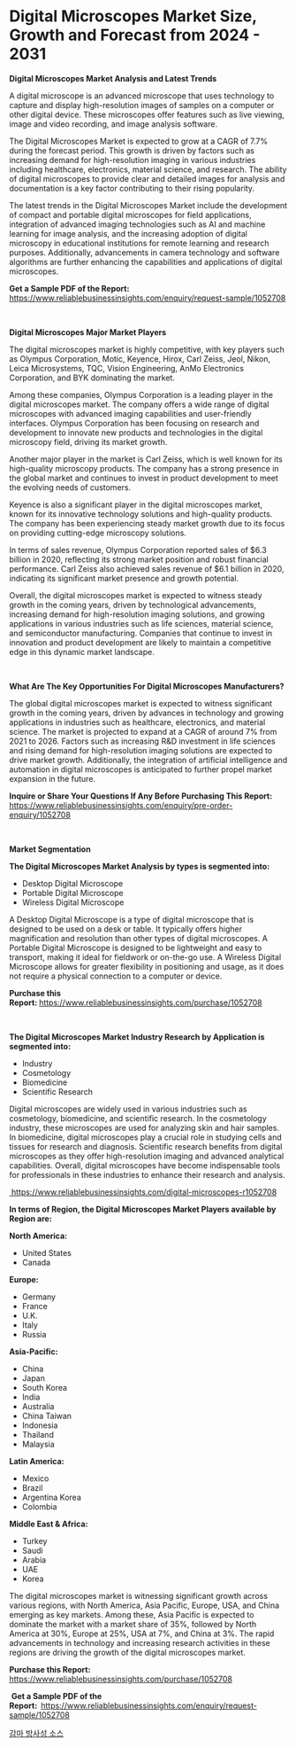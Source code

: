 <p><h1>Digital Microscopes Market Size, Growth and Forecast from 2024 - 2031</h1></p><p><strong>Digital Microscopes Market Analysis and Latest Trends</strong></p>
<p><p>A digital microscope is an advanced microscope that uses technology to capture and display high-resolution images of samples on a computer or other digital device. These microscopes offer features such as live viewing, image and video recording, and image analysis software.</p><p>The Digital Microscopes Market is expected to grow at a CAGR of 7.7% during the forecast period. This growth is driven by factors such as increasing demand for high-resolution imaging in various industries including healthcare, electronics, material science, and research. The ability of digital microscopes to provide clear and detailed images for analysis and documentation is a key factor contributing to their rising popularity.</p><p>The latest trends in the Digital Microscopes Market include the development of compact and portable digital microscopes for field applications, integration of advanced imaging technologies such as AI and machine learning for image analysis, and the increasing adoption of digital microscopy in educational institutions for remote learning and research purposes. Additionally, advancements in camera technology and software algorithms are further enhancing the capabilities and applications of digital microscopes.</p></p>
<p><strong>Get a Sample PDF of the Report:&nbsp;</strong> <a href="https://www.reliablebusinessinsights.com/enquiry/request-sample/1052708">https://www.reliablebusinessinsights.com/enquiry/request-sample/1052708</a></p>
<p>&nbsp;</p>
<p><strong>Digital Microscopes Major Market Players</strong></p>
<p><p>The digital microscopes market is highly competitive, with key players such as Olympus Corporation, Motic, Keyence, Hirox, Carl Zeiss, Jeol, Nikon, Leica Microsystems, TQC, Vision Engineering, AnMo Electronics Corporation, and BYK dominating the market.</p><p>Among these companies, Olympus Corporation is a leading player in the digital microscopes market. The company offers a wide range of digital microscopes with advanced imaging capabilities and user-friendly interfaces. Olympus Corporation has been focusing on research and development to innovate new products and technologies in the digital microscopy field, driving its market growth.</p><p>Another major player in the market is Carl Zeiss, which is well known for its high-quality microscopy products. The company has a strong presence in the global market and continues to invest in product development to meet the evolving needs of customers.</p><p>Keyence is also a significant player in the digital microscopes market, known for its innovative technology solutions and high-quality products. The company has been experiencing steady market growth due to its focus on providing cutting-edge microscopy solutions.</p><p>In terms of sales revenue, Olympus Corporation reported sales of $6.3 billion in 2020, reflecting its strong market position and robust financial performance. Carl Zeiss also achieved sales revenue of $6.1 billion in 2020, indicating its significant market presence and growth potential.</p><p>Overall, the digital microscopes market is expected to witness steady growth in the coming years, driven by technological advancements, increasing demand for high-resolution imaging solutions, and growing applications in various industries such as life sciences, material science, and semiconductor manufacturing. Companies that continue to invest in innovation and product development are likely to maintain a competitive edge in this dynamic market landscape.</p></p>
<p>&nbsp;</p>
<p><strong>What Are The Key Opportunities For Digital Microscopes Manufacturers?</strong></p>
<p><p>The global digital microscopes market is expected to witness significant growth in the coming years, driven by advances in technology and growing applications in industries such as healthcare, electronics, and material science. The market is projected to expand at a CAGR of around 7% from 2021 to 2026. Factors such as increasing R&D investment in life sciences and rising demand for high-resolution imaging solutions are expected to drive market growth. Additionally, the integration of artificial intelligence and automation in digital microscopes is anticipated to further propel market expansion in the future.</p></p>
<p><strong>Inquire or Share Your Questions If Any Before Purchasing This Report:</strong> <a href="https://www.reliablebusinessinsights.com/enquiry/pre-order-enquiry/1052708">https://www.reliablebusinessinsights.com/enquiry/pre-order-enquiry/1052708</a></p>
<p>&nbsp;</p>
<p><strong>Market Segmentation</strong></p>
<p><strong>The Digital Microscopes Market Analysis by types is segmented into:</strong></p>
<p><ul><li>Desktop Digital Microscope</li><li>Portable Digital Microscope</li><li>Wireless Digital Microscope</li></ul></p>
<p><p>A Desktop Digital Microscope is a type of digital microscope that is designed to be used on a desk or table. It typically offers higher magnification and resolution than other types of digital microscopes. A Portable Digital Microscope is designed to be lightweight and easy to transport, making it ideal for fieldwork or on-the-go use. A Wireless Digital Microscope allows for greater flexibility in positioning and usage, as it does not require a physical connection to a computer or device.</p></p>
<p><strong>Purchase this Report:&nbsp;</strong><a href="https://www.reliablebusinessinsights.com/purchase/1052708">https://www.reliablebusinessinsights.com/purchase/1052708</a></p>
<p>&nbsp;</p>
<p><strong>The Digital Microscopes Market Industry Research by Application is segmented into:</strong></p>
<p><ul><li>Industry</li><li>Cosmetology</li><li>Biomedicine</li><li>Scientific Research</li></ul></p>
<p><p>Digital microscopes are widely used in various industries such as cosmetology, biomedicine, and scientific research. In the cosmetology industry, these microscopes are used for analyzing skin and hair samples. In biomedicine, digital microscopes play a crucial role in studying cells and tissues for research and diagnosis. Scientific research benefits from digital microscopes as they offer high-resolution imaging and advanced analytical capabilities. Overall, digital microscopes have become indispensable tools for professionals in these industries to enhance their research and analysis.</p></p>
<p><a href="https://www.reliablebusinessinsights.com/digital-microscopes-r1052708">&nbsp;https://www.reliablebusinessinsights.com/digital-microscopes-r1052708</a></p>
<p><strong>In terms of Region, the Digital Microscopes Market Players available by Region are:</strong></p>
<p>
    <p> <strong> North America: </strong>
        <ul>
            <li>United States</li>
            <li>Canada</li>
        </ul>
        </p> 
    <p> <strong> Europe: </strong>
        <ul>
            <li>Germany</li>
            <li>France</li>
            <li>U.K.</li>
            <li>Italy</li>
            <li>Russia</li>
        </ul>
        </p> 
    <p> <strong> Asia-Pacific: </strong>
        <ul>
            <li>China</li>
            <li>Japan</li>
            <li>South Korea</li>
            <li>India</li>
            <li>Australia</li>
            <li>China Taiwan</li>
            <li>Indonesia</li>
            <li>Thailand</li>
            <li>Malaysia</li>
        </ul>
        </p> 
    <p> <strong> Latin America: </strong>
        <ul>
            <li>Mexico</li>
            <li>Brazil</li>
            <li>Argentina Korea</li>
            <li>Colombia</li>
        </ul>
        </p> 
    <p> <strong> Middle East & Africa: </strong>
        <ul>
            <li>Turkey</li>
            <li>Saudi</li>
            <li>Arabia</li>
            <li>UAE</li>
            <li>Korea</li>
        </ul>
    </p>
    </p>
<p><p>The digital microscopes market is witnessing significant growth across various regions, with North America, Asia Pacific, Europe, USA, and China emerging as key markets. Among these, Asia Pacific is expected to dominate the market with a market share of 35%, followed by North America at 30%, Europe at 25%, USA at 7%, and China at 3%. The rapid advancements in technology and increasing research activities in these regions are driving the growth of the digital microscopes market.</p></p>
<p><strong>Purchase this Report: </strong><a href="https://www.reliablebusinessinsights.com/purchase/1052708">https://www.reliablebusinessinsights.com/purchase/1052708</a></p>
<p>&nbsp;<strong>Get a Sample PDF of the Report:&nbsp;&nbsp;</strong><a href="https://www.reliablebusinessinsights.com/enquiry/request-sample/1052708">https://www.reliablebusinessinsights.com/enquiry/request-sample/1052708</a></p>
<p><strong></strong></p>
<p><p><a href="https://github.com/TrevorKruvalis5678/Market-Research-Report-List-2/blob/main/118148597796.md">감마 방사성 소스</a></p></p>